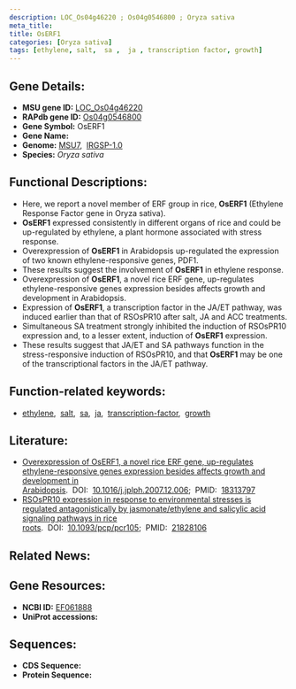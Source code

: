 ```yaml
---
description: LOC_Os04g46220 ; Os04g0546800 ; Oryza sativa
meta_title:
title: OsERF1
categories: [Oryza sativa]
tags: [ethylene, salt,  sa ,  ja , transcription factor, growth]
---
```


## Gene Details:
- **MSU gene ID:** [LOC_Os04g46220](http://rice.uga.edu/cgi-bin/ORF_infopage.cgi?orf=LOC_Os04g46220)  
- **RAPdb gene ID:** [Os04g0546800](https://rapdb.dna.affrc.go.jp/locus/?name=Os04g0546800)  
- **Gene Symbol:** OsERF1
- **Gene Name:**
- **Genome:**  [MSU7](http://rice.uga.edu/),&nbsp;&nbsp;[IRGSP-1.0](https://rapdb.dna.affrc.go.jp/download/irgsp1.html)
- **Species:** *Oryza sativa*

## Functional Descriptions:
   - Here, we report a novel member of ERF group in rice, **OsERF1** (Ethylene Response Factor gene in Oryza sativa).
   - **OsERF1** expressed consistently in different organs of rice and could be up-regulated by ethylene, a plant hormone associated with stress response.
   - Overexpression of **OsERF1** in Arabidopsis up-regulated the expression of two known ethylene-responsive genes, PDF1.
   - These results suggest the involvement of **OsERF1** in ethylene response.
   - Overexpression of **OsERF1**, a novel rice ERF gene, up-regulates ethylene-responsive genes expression besides affects growth and development in Arabidopsis.
   - Expression of **OsERF1**, a transcription factor in the JA/ET pathway, was induced earlier than that of RSOsPR10 after salt, JA and ACC treatments.
   - Simultaneous SA treatment strongly inhibited the induction of RSOsPR10 expression and, to a lesser extent, induction of **OsERF1** expression.
   - These results suggest that JA/ET and SA pathways function in the stress-responsive induction of RSOsPR10, and that **OsERF1** may be one of the transcriptional factors in the JA/ET pathway.

## Function-related keywords:
   - [ethylene](/tags/ethylene/),&nbsp;&nbsp;[salt](/tags/salt/),&nbsp;&nbsp;[sa](/tags/sa/),&nbsp;&nbsp;[ja](/tags/ja/),&nbsp;&nbsp;[transcription-factor](/tags/transcription-factor/),&nbsp;&nbsp;[growth](/tags/growth/)

## Literature:
   - [Overexpression of OsERF1, a novel rice ERF gene, up-regulates ethylene-responsive genes expression besides affects growth and development in Arabidopsis](https://www.doi.org/10.1016/j.jplph.2007.12.006).&nbsp;&nbsp;DOI:&nbsp;&nbsp;[10.1016/j.jplph.2007.12.006](https://www.doi.org/10.1016/j.jplph.2007.12.006);&nbsp;&nbsp;PMID:&nbsp;&nbsp;[18313797](https://pubmed.ncbi.nlm.nih.gov/18313797/)
   - [RSOsPR10 expression in response to environmental stresses is regulated antagonistically by jasmonate/ethylene and salicylic acid signaling pathways in rice roots](https://www.doi.org/10.1093/pcp/pcr105).&nbsp;&nbsp;DOI:&nbsp;&nbsp;[10.1093/pcp/pcr105](https://www.doi.org/10.1093/pcp/pcr105);&nbsp;&nbsp;PMID:&nbsp;&nbsp;[21828106](https://pubmed.ncbi.nlm.nih.gov/21828106/)

## Related News:

## Gene Resources:
- **NCBI ID:**  [EF061888](http://www.ncbi.nlm.nih.gov/nuccore/EF061888)
- **UniProt accessions:** [](https://www.uniprot.org/uniprotkb//entry)

## Sequences:
- **CDS Sequence:**
- **Protein Sequence:**

